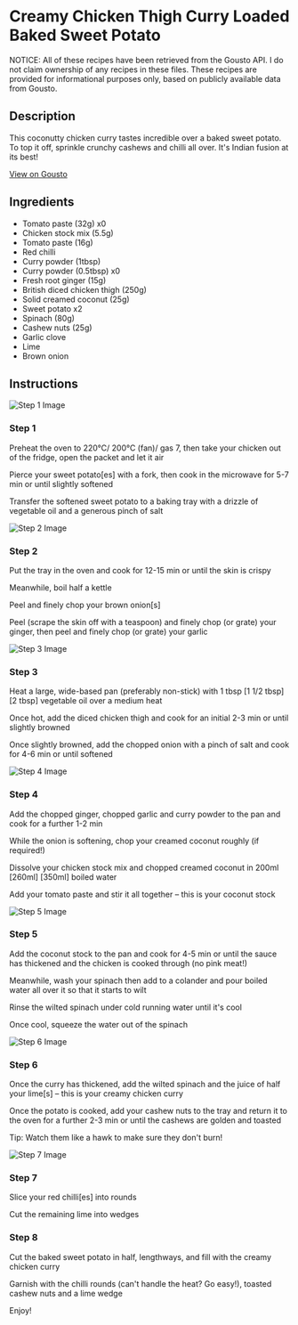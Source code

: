 # Creamy Chicken Thigh Curry Loaded Baked Sweet Potato

NOTICE: All of these recipes have been retrieved from the Gousto API. I do not claim ownership of any recipes in these files. These recipes are provided for informational purposes only, based on publicly available data from Gousto.

## Description

This coconutty chicken curry tastes incredible over a baked sweet potato. To top it off, sprinkle crunchy cashews and chilli all over. It's Indian fusion at its best!

[View on Gousto](https://www.gousto.co.uk/recipes/cookbook/creamy-chicken-curry-loaded-baked-sweet-potato)

## Ingredients

- Tomato paste (32g) x0
- Chicken stock mix (5.5g)
- Tomato paste (16g)
- Red chilli
- Curry powder (1tbsp)
- Curry powder (0.5tbsp) x0
- Fresh root ginger (15g)
- British diced chicken thigh (250g)
- Solid creamed coconut (25g)
- Sweet potato x2
- Spinach (80g)
- Cashew nuts (25g)
- Garlic clove
- Lime
- Brown onion

## Instructions

![Step 1 Image](https://production-media.gousto.co.uk/cms/recipe-step-image/Step-1-1652200861948-x200.jpg)

### Step 1

Preheat the oven to 220°C/ 200°C (fan)/ gas 7, then take your chicken out of the fridge, open the packet and let it air

Pierce your sweet potato[es] with a fork, then cook in the microwave for 5-7 min or until slightly softened

Transfer the softened sweet potato to a baking tray with a drizzle of vegetable oil and a generous pinch of salt

![Step 2 Image](https://production-media.gousto.co.uk/cms/recipe-step-image/Step-2-1652200869222-x200.jpg)

### Step 2

Put the tray in the oven and cook for 12-15 min or until the skin is crispy

Meanwhile, boil half a kettle

Peel and finely chop your brown onion[s]

Peel (scrape the skin off with a teaspoon) and finely chop (or grate) your ginger, then peel and finely chop (or grate) your garlic

![Step 3 Image](https://production-media.gousto.co.uk/cms/recipe-step-image/Step-3-1652200872627-x200.jpg)

### Step 3

Heat a large, wide-based pan (preferably non-stick) with 1 tbsp <span class="text-purple">[1 1/2 tbsp] </span><span class="text-danger">[2 tbsp] </span>vegetable oil over a medium heat

Once hot, add the diced chicken thigh and cook for an initial 2-3 min or until slightly browned

Once slightly browned, add the chopped onion with a pinch of salt and cook for 4-6 min or until softened

![Step 4 Image](https://production-media.gousto.co.uk/cms/recipe-step-image/Step-4-1652200875879-x200.jpg)

### Step 4

Add the chopped ginger, chopped garlic and curry powder to the pan and cook for a further 1-2 min

While the onion is softening, chop your creamed coconut roughly (if required!)

Dissolve your chicken stock mix and chopped creamed coconut in 200ml <span class="text-purple">[260ml]</span> <span class="text-danger">[350ml]</span> boiled water

Add your tomato paste and stir it all together – this is your coconut stock

![Step 5 Image](https://production-media.gousto.co.uk/cms/recipe-step-image/Step-5-1652200880207-x200.jpg)

### Step 5

Add the coconut stock to the pan and cook for 4-5 min or until the sauce has thickened and the chicken is cooked through (no pink meat!)

Meanwhile, wash your spinach then add to a colander and pour boiled water all over it so that it starts to wilt

Rinse the wilted spinach under cold running water until it's cool

Once cool, squeeze the water out of the spinach

![Step 6 Image](https://production-media.gousto.co.uk/cms/recipe-step-image/Step-6-1652200884735-x200.jpg)

### Step 6

Once the curry has thickened, add the wilted spinach and the juice of half your lime[s] – this is your creamy chicken curry

Once the potato is cooked, add your cashew nuts to the tray and return it to the oven for a further 2-3 min or until the cashews are golden and toasted

Tip: Watch them like a hawk to make sure they don't burn!

![Step 7 Image](https://production-media.gousto.co.uk/cms/recipe-step-image/Step-7-1652200890406-x200.jpg)

### Step 7

Slice your red chilli[es] into rounds

Cut the remaining lime into wedges

### Step 8

Cut the baked sweet potato in half, lengthways, and fill with the creamy chicken curry

Garnish with the chilli rounds (can't handle the heat? Go easy!), toasted cashew nuts and a lime wedge

Enjoy!

